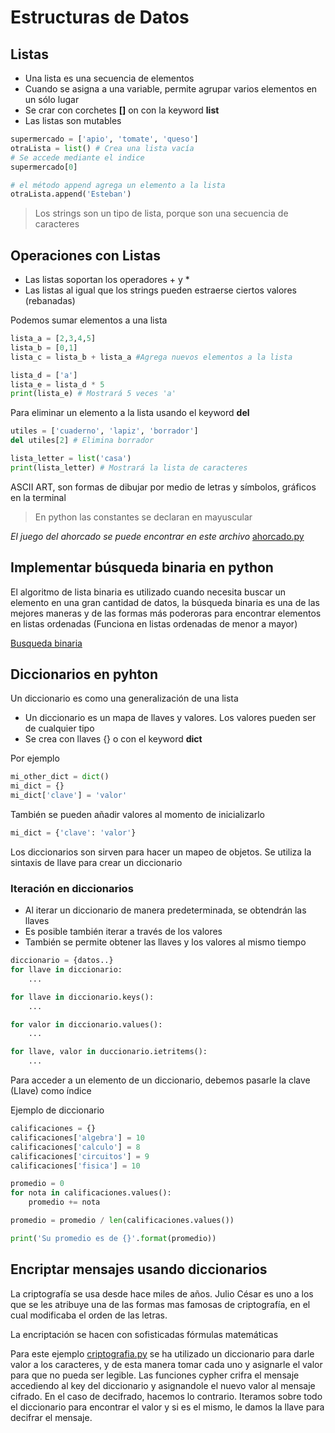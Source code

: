 # Estructuras de Datos

## Listas

* Una lista es una secuencia de elementos
* Cuando se asigna a una variable, permite agrupar varios elementos en un sólo lugar
* Se crar con corchetes **[]** on con la keyword **list**
* Las listas son mutables

```python
supermercado = ['apio', 'tomate', 'queso']
otraLista = list() # Crea una lista vacía
# Se accede mediante el indice
supermercado[0]

# el método append agrega un elemento a la lista
otraLista.append('Esteban')
```

> Los strings son un tipo de lista, porque son una secuencia de caracteres


## Operaciones con Listas

* Las listas soportan los operadores + y *
* Las listas al igual que los strings pueden estraerse ciertos valores (rebanadas)

Podemos sumar elementos a una lista
```python
lista_a = [2,3,4,5]
lista_b = [0,1]
lista_c = lista_b + lista_a #Agrega nuevos elementos a la lista

lista_d = ['a']
lista_e = lista_d * 5
print(lista_e) # Mostrará 5 veces 'a'
```

Para eliminar un elemento a la lista usando el keyword **del**
```python
utiles = ['cuaderno', 'lapiz', 'borrador']
del utiles[2] # Elimina borrador

lista_letter = list('casa')
print(lista_letter) # Mostrará la lista de caracteres
```


ASCII ART, son formas de dibujar por medio de letras y símbolos, gráficos en la terminal

> En python las constantes se declaran en mayuscular

*El juego del ahorcado se puede encontrar en este archivo* [ahorcado.py](ahorcado.py)


## Implementar búsqueda binaria en python

El algoritmo de lista binaria es utilizado cuando necesita buscar un elemento en una gran cantidad de datos, la búsqueda binaria es una de las mejores maneras y de las formas más poderoras para encontrar elementos en listas ordenadas (Funciona en listas ordenadas de menor a mayor)

[Busqueda binaria](binary_search.py)


## Diccionarios en pyhton

Un diccionario es como una generalización de una lista
* Un diccionario es un mapa de llaves y valores. Los valores pueden ser de cualquier tipo
* Se crea con llaves {} o con el  keyword **dict**

Por ejemplo
```python
mi_other_dict = dict()
mi_dict = {}
mi_dict['clave'] = 'valor'
```

También se pueden añadir valores al momento de inicializarlo
```python
mi_dict = {'clave': 'valor'}
```

Los diccionarios son sirven para hacer un mapeo de objetos. Se utiliza la sintaxis de llave para crear un diccionario

### Iteración en diccionarios

* Al iterar un diccionario de manera predeterminada, se obtendrán las llaves
* Es posible también iterar a través de los valores
* También se permite obtener las llaves y los valores al mismo tiempo

```python
diccionario = {datos..}
for llave in diccionario:
    ...

for llave in diccionario.keys():
    ...

for valor in diccionario.values():
    ...

for llave, valor in duccionario.ietritems():
    ...
```

Para acceder a un elemento de un diccionario, debemos pasarle la clave (Llave) como índice

Ejemplo de diccionario
```python
calificaciones = {}
calificaciones['algebra'] = 10
calificaciones['calculo'] = 8
calificaciones['circuitos'] = 9
calificaciones['fisica'] = 10

promedio = 0
for nota in calificaciones.values():
    promedio += nota

promedio = promedio / len(calificaciones.values())

print('Su promedio es de {}'.format(promedio))
```

## Encriptar mensajes usando diccionarios

La criptografía se usa desde hace miles de años. Julio César es uno a los que se les atribuye una de las formas mas famosas de criptografía, en el cual modificaba el orden de las letras.

La encriptación se hacen con sofisticadas fórmulas matemáticas


Para este ejemplo [criptografia.py](criptografia.py) se ha utilizado un diccionario para darle valor a los caracteres, y de esta manera tomar cada uno y asignarle el valor para que no pueda ser legible. Las funciones cypher crifra el mensaje accediendo al key del diccionario y asignandole el nuevo valor al mensaje cifrado. En el caso de decifrado, hacemos lo contrario. Iteramos sobre todo el diccionario para encontrar el valor y si es el mismo, le damos la llave para decifrar el mensaje.
